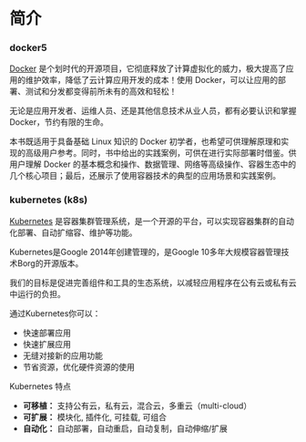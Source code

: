 # 简介

### docker5

[Docker](http://www.docker.com/) 是个划时代的开源项目，它彻底释放了计算虚拟化的威力，极大提高了应用的维护效率，降低了云计算应用开发的成本！使用 Docker，可以让应用的部署、测试和分发都变得前所未有的高效和轻松！

无论是应用开发者、运维人员、还是其他信息技术从业人员，都有必要认识和掌握 Docker，节约有限的生命。

本书既适用于具备基础 Linux 知识的 Docker 初学者，也希望可供理解原理和实现的高级用户参考。同时，书中给出的实践案例，可供在进行实际部署时借鉴。供用户理解 Docker 的基本概念和操作、数据管理、网络等高级操作、容器生态中的几个核心项目；最后，还展示了使用容器技术的典型的应用场景和实践案例。

### kubernetes \(k8s\)

[Kubernetes](https://kubernetes.io/) 是容器集群管理系统，是一个开源的平台，可以实现容器集群的自动化部署、自动扩缩容、维护等功能。

Kubernetes是Google 2014年创建管理的，是Google 10多年大规模容器管理技术Borg的开源版本。

我们的目标是促进完善组件和工具的生态系统，以减轻应用程序在公有云或私有云中运行的负担。

通过Kubernetes你可以：

* 快速部署应用
* 快速扩展应用
* 无缝对接新的应用功能
* 节省资源，优化硬件资源的使用

Kubernetes 特点

* **可移植：**
  支持公有云，私有云，混合云，多重云（multi-cloud）
* **可扩展：**
  模块化, 插件化, 可挂载, 可组合
* **自动化：** 
  自动部署，自动重启，自动复制，自动伸缩/扩展



